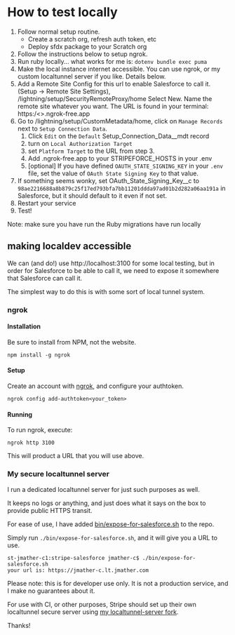 # How to test locally

1. Follow normal setup routine.
   - Create a scratch org, refresh auth token, etc
   - Deploy sfdx package to your Scratch org
1. Follow the instructions below to setup ngrok.
1. Run ruby locally... what works for me is: `dotenv bundle exec puma`
1. Make the local instance internet accessible. You can use ngrok, or my custom localtunnel server if you like. Details below.
1. Add a Remote Site Config for this url to enable Salesforce to call it.  
   (Setup -> Remote Site Settings), /lightning/setup/SecurityRemoteProxy/home
   Select New. Name the remote site whatever you want. The URL is found in your terminal: https:/<>.ngrok-free.app
1. Go to /lightning/setup/CustomMetadata/home, click on `Manage Records` next to `Setup Connection Data`.
   1. Click `Edit` on the `Default` Setup_Connection_Data\_\_mdt record
   2. turn on `Local Authorization Target`
   3. set `Platform Target` to the URL from step 3.
   4. Add .ngrok-free.app to your STRIPEFORCE_HOSTS in your .env
   5. [optional] If you have defined `OAUTH_STATE_SIGNING_KEY` in your `.env` file, set the value of `OAuth State Signing Key` to that value.
1. If something seems wonky, set OAuth_State_Signing_Key\_\_c to `98ae2216688a8b879c25f17ed793bfa7bb11201ddda97ad01b2d282a06aa191a` in Salesforce, but it should default to it even if not set.
1. Restart your service
1. Test!

Note: make sure you have run the Ruby migrations have run locally

## making localdev accessible

We can (and do!) use http://localhost:3100 for some local testing, but in order for Salesforce to be able
to call it, we need to expose it somewhere that Salesforce can call it.

The simplest way to do this is with some sort of local tunnel system.

### ngrok

#### Installation

Be sure to install from NPM, not the website.

```
npm install -g ngrok
```

#### Setup

Create an account with [ngrok](https://ngrok.com/), and configure your authtoken.

```
ngrok config add-authtoken<your_token>
```

#### Running

To run ngrok, execute:

```
ngrok http 3100
```

This will product a URL that you will use above.

### My secure localtunnel server

I run a dedicated localtunnel server for just such purposes as well.

It keeps no logs or anything, and just does what it says on the box to provide public HTTPS transit.

For ease of use, I have added [bin/expose-for-salesforce.sh](bin/expose-for-salesforce.sh) to the repo.

Simply run `./bin/expose-for-salesforce.sh`, and it will give you a URL to use.

```
st-jmather-c1:stripe-salesforce jmather-c$ ./bin/expose-for-salesforce.sh
your url is: https://jmather-c.lt.jmather.com
```

Please note: this is for developer use only. It is not a production service, and I make no guarantees about it.

For use with CI, or other purposes, Stripe should set up their own localtunnel secure server using
[my localtunnel-server fork](https://github.com/jmather/localtunnel-secure-server).

Thanks!
